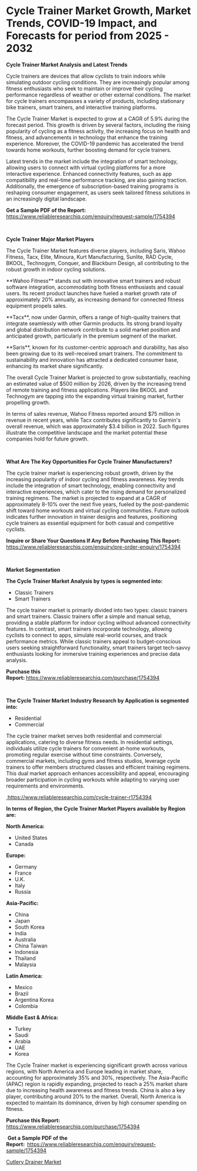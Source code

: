 <p><h1>Cycle Trainer Market Growth, Market Trends, COVID-19 Impact, and Forecasts for period from 2025 - 2032</h1></p><p><strong>Cycle Trainer Market Analysis and Latest Trends</strong></p>
<p><p>Cycle trainers are devices that allow cyclists to train indoors while simulating outdoor cycling conditions. They are increasingly popular among fitness enthusiasts who seek to maintain or improve their cycling performance regardless of weather or other external conditions. The market for cycle trainers encompasses a variety of products, including stationary bike trainers, smart trainers, and interactive training platforms.</p><p>The Cycle Trainer Market is expected to grow at a CAGR of 5.9% during the forecast period. This growth is driven by several factors, including the rising popularity of cycling as a fitness activity, the increasing focus on health and fitness, and advancements in technology that enhance the training experience. Moreover, the COVID-19 pandemic has accelerated the trend towards home workouts, further boosting demand for cycle trainers.</p><p>Latest trends in the market include the integration of smart technology, allowing users to connect with virtual cycling platforms for a more interactive experience. Enhanced connectivity features, such as app compatibility and real-time performance tracking, are also gaining traction. Additionally, the emergence of subscription-based training programs is reshaping consumer engagement, as users seek tailored fitness solutions in an increasingly digital landscape.</p></p>
<p><strong>Get a Sample PDF of the Report:&nbsp;</strong> <a href="https://www.reliableresearchiq.com/enquiry/request-sample/1754394?utm_campaign=2230&utm_medium=2&utm_source=Github&utm_content=ia&utm_term=07022025&utm_id=cycle-trainer">https://www.reliableresearchiq.com/enquiry/request-sample/1754394</a></p>
<p>&nbsp;</p>
<p><strong>Cycle Trainer Major Market Players</strong></p>
<p><p>The Cycle Trainer Market features diverse players, including Saris, Wahoo Fitness, Tacx, Elite, Minoura, Kurt Manufacturing, Sunlite, RAD Cycle, BKOOL, Technogym, Conquer, and Blackburn Design, all contributing to the robust growth in indoor cycling solutions.</p><p>**Wahoo Fitness** stands out with innovative smart trainers and robust software integration, accommodating both fitness enthusiasts and casual users. Its recent product launches have fueled a market growth rate of approximately 20% annually, as increasing demand for connected fitness equipment propels sales. </p><p>**Tacx**, now under Garmin, offers a range of high-quality trainers that integrate seamlessly with other Garmin products. Its strong brand loyalty and global distribution network contribute to a solid market position and anticipated growth, particularly in the premium segment of the market. </p><p>**Saris**, known for its customer-centric approach and durability, has also been growing due to its well-received smart trainers. The commitment to sustainability and innovation has attracted a dedicated consumer base, enhancing its market share significantly.</p><p>The overall Cycle Trainer Market is projected to grow substantially, reaching an estimated value of $500 million by 2026, driven by the increasing trend of remote training and fitness applications. Players like BKOOL and Technogym are tapping into the expanding virtual training market, further propelling growth.</p><p>In terms of sales revenue, Wahoo Fitness reported around $75 million in revenue in recent years, while Tacx contributes significantly to Garmin's overall revenue, which was approximately $3.4 billion in 2022. Such figures illustrate the competitive landscape and the market potential these companies hold for future growth.</p></p>
<p>&nbsp;</p>
<p><strong>What Are The Key Opportunities For Cycle Trainer Manufacturers?</strong></p>
<p><p>The cycle trainer market is experiencing robust growth, driven by the increasing popularity of indoor cycling and fitness awareness. Key trends include the integration of smart technology, enabling connectivity and interactive experiences, which cater to the rising demand for personalized training regimens. The market is projected to expand at a CAGR of approximately 8-10% over the next five years, fueled by the post-pandemic shift toward home workouts and virtual cycling communities. Future outlook indicates further innovation in trainer designs and features, positioning cycle trainers as essential equipment for both casual and competitive cyclists.</p></p>
<p><strong>Inquire or Share Your Questions If Any Before Purchasing This Report:</strong> <a href="https://www.reliableresearchiq.com/enquiry/pre-order-enquiry/1754394?utm_campaign=2230&utm_medium=2&utm_source=Github&utm_content=ia&utm_term=07022025&utm_id=cycle-trainer">https://www.reliableresearchiq.com/enquiry/pre-order-enquiry/1754394</a></p>
<p>&nbsp;</p>
<p><strong>Market Segmentation</strong></p>
<p><strong>The Cycle Trainer Market Analysis by types is segmented into:</strong></p>
<p><ul><li>Classic Trainers</li><li>Smart Trainers</li></ul></p>
<p><p>The cycle trainer market is primarily divided into two types: classic trainers and smart trainers. Classic trainers offer a simple and manual setup, providing a stable platform for indoor cycling without advanced connectivity features. In contrast, smart trainers incorporate technology, allowing cyclists to connect to apps, simulate real-world courses, and track performance metrics. While classic trainers appeal to budget-conscious users seeking straightforward functionality, smart trainers target tech-savvy enthusiasts looking for immersive training experiences and precise data analysis.</p></p>
<p><strong>Purchase this Report:&nbsp;</strong><a href="https://www.reliableresearchiq.com/purchase/1754394?utm_campaign=2230&utm_medium=2&utm_source=Github&utm_content=ia&utm_term=07022025&utm_id=cycle-trainer">https://www.reliableresearchiq.com/purchase/1754394</a></p>
<p>&nbsp;</p>
<p><strong>The Cycle Trainer Market Industry Research by Application is segmented into:</strong></p>
<p><ul><li>Residential</li><li>Commercial</li></ul></p>
<p><p>The cycle trainer market serves both residential and commercial applications, catering to diverse fitness needs. In residential settings, individuals utilize cycle trainers for convenient at-home workouts, promoting regular exercise without time constraints. Conversely, commercial markets, including gyms and fitness studios, leverage cycle trainers to offer members structured classes and efficient training regimens. This dual market approach enhances accessibility and appeal, encouraging broader participation in cycling workouts while adapting to varying user requirements and environments.</p></p>
<p><a href="https://www.reliableresearchiq.com/cycle-trainer-r1754394?utm_campaign=2230&utm_medium=2&utm_source=Github&utm_content=ia&utm_term=07022025&utm_id=cycle-trainer">&nbsp;https://www.reliableresearchiq.com/cycle-trainer-r1754394</a></p>
<p><strong>In terms of Region, the Cycle Trainer Market Players available by Region are:</strong></p>
<p>
    <p> <strong> North America: </strong>
        <ul>
            <li>United States</li>
            <li>Canada</li>
        </ul>
        </p> 
    <p> <strong> Europe: </strong>
        <ul>
            <li>Germany</li>
            <li>France</li>
            <li>U.K.</li>
            <li>Italy</li>
            <li>Russia</li>
        </ul>
        </p> 
    <p> <strong> Asia-Pacific: </strong>
        <ul>
            <li>China</li>
            <li>Japan</li>
            <li>South Korea</li>
            <li>India</li>
            <li>Australia</li>
            <li>China Taiwan</li>
            <li>Indonesia</li>
            <li>Thailand</li>
            <li>Malaysia</li>
        </ul>
        </p> 
    <p> <strong> Latin America: </strong>
        <ul>
            <li>Mexico</li>
            <li>Brazil</li>
            <li>Argentina Korea</li>
            <li>Colombia</li>
        </ul>
        </p> 
    <p> <strong> Middle East & Africa: </strong>
        <ul>
            <li>Turkey</li>
            <li>Saudi</li>
            <li>Arabia</li>
            <li>UAE</li>
            <li>Korea</li>
        </ul>
    </p>
    </p>
<p><p>The Cycle Trainer market is experiencing significant growth across various regions, with North America and Europe leading in market share, accounting for approximately 35% and 30%, respectively. The Asia-Pacific (APAC) region is rapidly expanding, projected to reach a 25% market share due to increasing health awareness and fitness trends. China is also a key player, contributing around 20% to the market. Overall, North America is expected to maintain its dominance, driven by high consumer spending on fitness.</p></p>
<p><strong>Purchase this Report: </strong><a href="https://www.reliableresearchiq.com/purchase/1754394?utm_campaign=2230&utm_medium=2&utm_source=Github&utm_content=ia&utm_term=07022025&utm_id=cycle-trainer">https://www.reliableresearchiq.com/purchase/1754394</a></p>
<p>&nbsp;<strong>Get a Sample PDF of the Report:&nbsp;&nbsp;</strong><a href="https://www.reliableresearchiq.com/enquiry/request-sample/1754394?utm_campaign=2230&utm_medium=2&utm_source=Github&utm_content=ia&utm_term=07022025&utm_id=cycle-trainer">https://www.reliableresearchiq.com/enquiry/request-sample/1754394</a></p>
<p><strong></strong></p>
<p><p><a href="https://github.com/dmitriyvo6rog/Market-Research-Report-List-1/blob/main/cutlery-drainer-market.md?utm_campaign=2230&utm_medium=2&utm_source=Github&utm_content=ia&utm_term=07022025&utm_id=cycle-trainer">Cutlery Drainer Market</a></p></p>